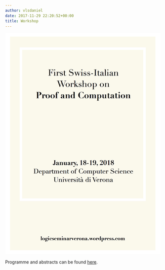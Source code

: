 ```yaml
---
author: vlsdaniel
date: 2017-11-29 22:20:52+00:00
title: Workshop
---
```


![Plakat2](/images/plakat21.jpg)

Programme and abstracts can be found [here](/files/programm6.pdf).
